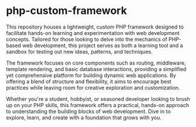 # php-custom-framework
This repository houses a lightweight, custom PHP framework designed to facilitate hands-on learning and experimentation with web development concepts. Tailored for those looking to delve into the mechanics of PHP-based web development, this project serves as both a learning tool and a sandbox for testing out new ideas, patterns, and techniques.

The framework focuses on core components such as routing, middleware, template rendering, and basic database interactions, providing a simplified yet comprehensive platform for building dynamic web applications. By offering a blend of structure and flexibility, it aims to encourage best practices while leaving room for creative exploration and customization.

Whether you're a student, hobbyist, or seasoned developer looking to brush up on your PHP skills, this framework offers a practical, hands-on approach to understanding the building blocks of web development. Dive in to explore, learn, and create with a foundation that grows with you.
